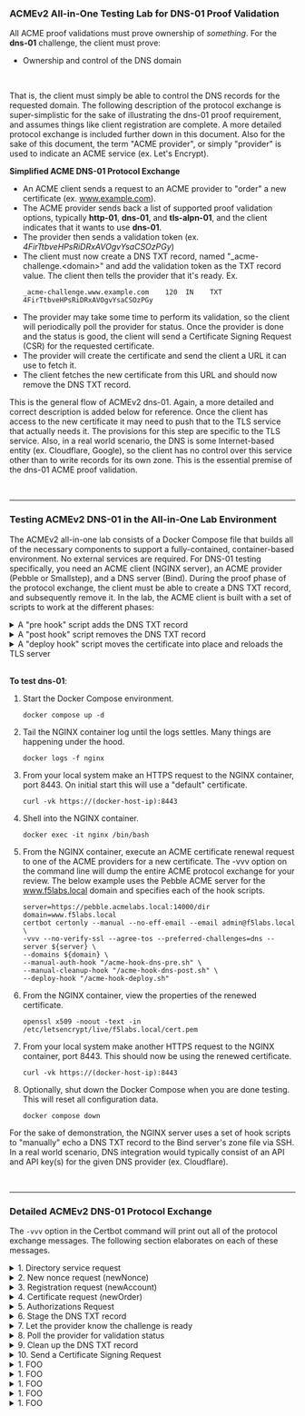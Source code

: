 ### ACMEv2 All-in-One Testing Lab for DNS-01 Proof Validation
All ACME proof validations must prove ownership of *something*. For the **dns-01** challenge, the client must prove:

- Ownership and control of the DNS domain

<br />

That is, the client must simply be able to control the DNS records for the requested domain. The following description of the protocol exchange is super-simplistic for the sake of illustrating the dns-01 proof requirement, and assumes things like client registration are complete. A more detailed protocol exchange is included further down in this document. Also for the sake of this document, the term "ACME provider", or simply "provider" is used to indicate an ACME service (ex. Let's Encrypt).

**Simplified ACME DNS-01 Protocol Exchange**
- An ACME client sends a request to an ACME provider to "order" a new certificate (ex. www.example.com).
- The ACME provider sends back a list of supported proof validation options, typically **http-01**, **dns-01**, and **tls-alpn-01**, and the client indicates that it wants to use **dns-01**.
- The provider then sends a validation token (ex. _4FirTtbveHPsRiDRxAVOgvYsaCSOzPGy_)
- The client must now create a DNS TXT record, named "_acme-challenge.\<domain\>" and add the validation token as the TXT record value. The client then tells the provider that it's ready. Ex.
  ```
  _acme-challenge.www.example.com    120  IN    TXT    4FirTtbveHPsRiDRxAVOgvYsaCSOzPGy
  ```
- The provider may take some time to perform its validation, so the client will periodically poll the provider for status. Once the provider is done and the status is good, the client will send a Certificate Signing Request (CSR) for the requested certificate.
- The provider will create the certificate and send the client a URL it can use to fetch it.
- The client fetches the new certificate from this URL and should now remove the DNS TXT record.

This is the general flow of ACMEv2 dns-01. Again, a more detailed and correct description is added below for reference. Once the client has access to the new certificate it may need to push that to the TLS service that actually needs it. The provisions for this step are specific to the TLS service. Also, in a real world scenario, the DNS is some Internet-based entity (ex. Cloudflare, Google), so the client has no control over this service other than to write records for its own zone. This is the essential premise of the dns-01 ACME proof validation.

<br />

-----

### Testing ACMEv2 DNS-01 in the All-in-One Lab Environment
The ACMEv2 all-in-one lab consists of a Docker Compose file that builds all of the necessary components to support a fully-contained, container-based environment. No external services are required. For DNS-01 testing specifically, you need an ACME client (NGINX server), an ACME provider (Pebble or Smallstep), and a DNS server (Bind). During the proof phase of the protocol exchange, the client must be able to create a DNS TXT record, and subsequently remove it. In the lab, the ACME client is built with a set of scripts to work at the different phases:

<details>
  <summary>A "pre hook" script adds the DNS TXT record</summary>
  The CERTBOT_DOMAIN and CERTBOT_VALIDATION values are generated by the Certbot client and passed automatically to the hook script. These are the requested domain (ex. www.example.com) and the validation token, respectively. As this is a very simple Bind installation, SSH is used to echo the DNS TXT record to the zone file and then reload the zone.

  ```shell
  #!/bin/bash

  ## Only the top-level name of the domain is needed in the zone file
  domaintl=$(echo $CERTBOT_DOMAIN | sed 's/.f5labs.local//')

  ## SSH echo the DNS TXT entry to the zone file
  sshpass -p 'bob' ssh -o StrictHostKeyChecking=no bob@10.10.0.53 "echo \"_acme-challenge.${domaintl}  120 IN  TXT   ${CERTBOT_VALIDATION}\" >> /var/lib/bind/db.f5labs.local && rndc reload"

  ## Pause for 5 seconds
  sleep 5
  ```
</details>
<details>
  <summary>A "post hook" script removes the DNS TXT record</summary>
  The post hook script is used to simply remove the DNS TXT record from the zone file after the proof validation is complete.
  
  ```shell
  #!/bin/bash

  ## SSH clean up the ephemeral zone entry
  sshpass -p 'bob' ssh -o StrictHostKeyChecking=no bob@10.10.0.53 'sed -i '/^_acme-challenge.*/d' /var/lib/bind/db.f5labs.local && rndc reload'
  ```
</details>
<details>
  <summary>A "deploy hook" script moves the certificate into place and reloads the TLS server</summary>
  The simple TLS configuration on the NGINX server defines a location for the certificate. This script moves the renewed certificate to that location and reloads NGINX.

  ```shell
  #!/bin/bash

  ## Move the renewed certificate to the correct location for the NGINX config.
  cp -f /etc/letsencrypt/live/${CERTBOT_DOMAIN}/* /etc/letsencrypt/live/f5labs.local/

  ## Reload the NGINX config
  nginx -s reload
  ```
</details>

<br />

**To test dns-01**:

1. Start the Docker Compose environment.
   ```shell
   docker compose up -d
   ```
2. Tail the NGINX container log until the logs settles. Many things are happening under the hood.
   ```shell
   docker logs -f nginx
   ```
3. From your local system make an HTTPS request to the NGINX container, port 8443. On initial start this will use a "default" certificate.
   ```shell
   curl -vk https://(docker-host-ip):8443
   ```
4. Shell into the NGINX container.
   ```shell
   docker exec -it nginx /bin/bash
   ```
5. From the NGINX container, execute an ACME certificate renewal request to one of the ACME providers for a new certificate. The -vvv option on the command line will dump the entire ACME protocol exchange for your review. The below example uses the Pebble ACME server for the www.f5labs.local domain and specifies each of the hook scripts.
   ```shell
   server=https://pebble.acmelabs.local:14000/dir
   domain=www.f5labs.local
   certbot certonly --manual --no-eff-email --email admin@f5labs.local \
   -vvv --no-verify-ssl --agree-tos --preferred-challenges=dns --server ${server} \
   --domains ${domain} \
   --manual-auth-hook "/acme-hook-dns-pre.sh" \
   --manual-cleanup-hook "/acme-hook-dns-post.sh" \
   --deploy-hook "/acme-hook-deploy.sh"
   ```
6. From the NGINX container, view the properties of the renewed certificate.
   ```shell
   openssl x509 -noout -text -in /etc/letsencrypt/live/f5labs.local/cert.pem
   ```
7. From your local system make another HTTPS request to the NGINX container, port 8443. This should now be using the renewed certificate.
   ```shell
   curl -vk https://(docker-host-ip):8443
   ```
8. Optionally, shut down the Docker Compose when you are done testing. This will reset all configuration data.
   ```shell
   docker compose down
   ```

For the sake of demonstration, the NGINX server uses a set of hook scripts to "manually" echo a DNS TXT record to the Bind server's zone file via SSH. In a real world scenario, DNS integration would typically consist of an API and API key(s) for the given DNS provider (ex. Cloudflare).


<br />

-----
### Detailed ACMEv2 DNS-01 Protocol Exchange

The ```-vvv``` option in the Certbot command will print out all of the protocol exchange messages. The following section elaborates on each of these messages.

<details>
  <summary>1. Directory service request</summary>
  <br />
  This is the only URL that is required to be known in advance, as the response will list the URLs for the other services. Within the directory listing there should minimally be resources for "NewAccount" (registration), "newNonce" (getting a new nonce), and "newOrder" (requesting certificate(s)). Optionally there may also be "revokeCert" (revoke an issued certificate) and "keyChange" (rotate registration key) services.
  <br />
  
  ```
  GET https://pebble.acmelabs.local:14000/dir

  HTTP 200
  Cache-Control: public, max-age=0, no-cache
  Content-Type: application/json; charset=utf-8
  {
     "keyChange": "https://pebble.acmelabs.local:14000/rollover-account-key",
     "meta": {
        "externalAccountRequired": false,
        "termsOfService": "data:text/plain,Do%20what%20thou%20wilt"
     },
     "newAccount": "https://pebble.acmelabs.local:14000/sign-me-up",
     "newNonce": "https://pebble.acmelabs.local:14000/nonce-plz",
     "newOrder": "https://pebble.acmelabs.local:14000/order-plz",
     "revokeCert": "https://pebble.acmelabs.local:14000/revoke-cert"
  }
  ```
</details>
<details>
  <summary>2. New nonce request (newNonce)</summary>
  <br />
  All subsequent requests must contain a Nonce value to protect against replay attacks. To get the initial nonce the client makes a HEAD request to the "newNonce" service URL, which is then returned in a "Replay-Nonce" header.
  <br />
  
  ```
  HEAD https://pebble.acmelabs.local:14000/nonce-plz

  HTTP 200
  Cache-Control: public, max-age=0, no-cache
  Link: <https://pebble.acmelabs.local:14000/dir>;rel="index"
  Replay-Nonce: by-pX5V5rET91YIwd0qzJw
  ```
</details>
<details>
  <summary>3. Registration request (newAccount)</summary>
  <br />
  Assuming the client has not yet registered with the ACME provider, it needs to first make a POST request to the "newAccount" service. The content of the request payload includes a **payload** block containing the *contact* email address and agreement to the provider's terms-of-service, a **protected** block that contains the previous nonce, service URL, and JSON web key attributes (algorithm, key type, modulus[n], and exponent[e]), and a **signature** block that is a digital signature using the client's private key. Note that in this and all following requests, the "protected" and "payload" blocks are base64-encoded. These are shown decoded here to better understand the protocol exchange. Also note that the provider should return a new nonce value in each response, which the client should use in the subsequent request.
  <br />
  
  ```
  POST https://pebble.acmelabs.local:14000/sign-me-up
  {
    "protected": {
        "alg": "RS256", 
        "jwk": {
           "n": "yNZZe54dnQk_KggAbe-txbibe-...", 
           "e": "AQAB", 
           "kty": "RSA"
        }, 
        "nonce": "by-pX5V5rET91YIwd0qzJw", 
        "url": "https://pebble.acmelabs.local:14000/sign-me-up"
     },
    "signature": "...",
    "payload": {
        "contact": [
           "mailto:admin@f5labs.local"
        ],
        "termsOfServiceAgreed": true
     }
  }
  
  HTTP 201
  Cache-Control: public, max-age=0, no-cache
  Content-Type: application/json; charset=utf-8
  Link: <https://pebble.acmelabs.local:14000/dir>;rel="index"
  Location: https://pebble.acmelabs.local:14000/my-account/1
  Replay-Nonce: VHJYFJtDzXaxnu2Ohm4O7w
  {
     "status": "valid",
     "contact": [
        "mailto:admin@f5labs.local"
     ],
     "orders": "https://pebble.acmelabs.local:14000/list-orderz/1",
     "key": {
        "kty": "RSA",
        "n": "yNZZe54dnQk_KggAbe-txbibe-...",
        "e": "AQAB"
     }
  }
  ```
</details>
<details>
  <summary>4. Certificate request (newOrder)</summary>
  <br />
  The client is now request to request a new certificate. To do that it makes a POST request to the "newOrder" service URL, and in that request it supplies a similar (base64-encoded) **protected** block, a (base64-encoded) **payload** block that contains an "identifiers" array of domain names (the certificate domains requested), and **signature** block. The provider will return two important URLs:
  <br />
  
  - authorizations: an array listing the URL(s) to query to get challenge information
  - finalize: the URL that will be used once the challenges are successful
  
  ```
  POST https://pebble.acmelabs.local:14000/order-plz
  {
  "protected": {
      "alg": "RS256", 
      "kid": "https://pebble.acmelabs.local:14000/my-account/1", 
      "nonce": "VHJYFJtDzXaxnu2Ohm4O7w", 
      "url": "https://pebble.acmelabs.local:14000/order-plz"
   },
  "signature": "...",
  "payload": {
      "identifiers": [
         {
            "type": "dns",
            "value": "www.f5labs.local"
         }
      ]
   }
}

HTTP 201
Cache-Control: public, max-age=0, no-cache
Content-Type: application/json; charset=utf-8
Link: <https://pebble.acmelabs.local:14000/dir>;rel="index"
Location: https://pebble.acmelabs.local:14000/my-order/g18GvKI-u7f4XaM8GsawoZbx0D1wZrNqNO0zBgnbAfs
Replay-Nonce: cKc9heXQdLmojUINiJOMoA
{
   "status": "pending",
   "expires": "2024-06-28T21:07:14Z",
   "identifiers": [
      {
         "type": "dns",
         "value": "www.f5labs.local"
      }
   ],
   "finalize": "https://pebble.acmelabs.local:14000/finalize-order/g18GvKI-u7f4XaM8GsawoZbx0D1wZrNqNO0zBgnbAfs",
   "authorizations": [
      "https://pebble.acmelabs.local:14000/authZ/ttC1OkA8mAP9KgXMVjSK3CgdIGv-NWTuIQpw5P2AWYQ"
   ]
}
  ```
</details>
<details>
  <summary>5. Authorizations Request</summary>
  <br />
  The client sends its request with **protected** block, an empty **payload** block, and the **signature** block. The authorizations request should return an array of "challenges" - the set of proof validation functions (ex. http-01, dns-01, tls-alpn-01) and corresponding ephemeral validation tokens. 
  <br />
  
  ```
  POST https://pebble.acmelabs.local:14000/authZ/ttC1OkA8mAP9KgXMVjSK3CgdIGv-NWTuIQpw5P2AWYQ
  {
    "protected": {
        "alg": "RS256", 
        "kid": "https://pebble.acmelabs.local:14000/my-account/1", 
        "nonce": "cKc9heXQdLmojUINiJOMoA", 
        "url": "https://pebble.acmelabs.local:14000/authZ/ttC1OkA8mAP9KgXMVjSK3CgdIGv-NWTuIQpw5P2AWYQ"
     },
    "signature": "...",
    "payload": ""
  }
  
  HTTP 200
  Cache-Control: public, max-age=0, no-cache
  Content-Type: application/json; charset=utf-8
  Link: <https://pebble.acmelabs.local:14000/dir>;rel="index"
  Replay-Nonce: 3kVnFRJYPyLZnLEAilf8AA
  {
     "status": "pending",
     "identifier": {
        "type": "dns",
        "value": "www.f5labs.local"
     },
     "challenges": [
        {
           "type": "http-01",
           "url": "https://pebble.acmelabs.local:14000/chalZ/cHHW1Ao2mu_ckCcwB6cSFlLxdpPMl4ZW2KGgfvroBRc",
           "token": "4GDRx8S77JRXFFM4KikAEWeSc1R5AaELV4OzXWxap24",
           "status": "pending"
        },
        {
           "type": "dns-01",
           "url": "https://pebble.acmelabs.local:14000/chalZ/VQM9vxUsiakiKOo6R1wQg4_zS9-UJqMAnf4MPGiuNDU",
           "token": "iBNF15sfcOKMa0i1SNVVJFGBya85VFLLxO15X1aXFKg",
           "status": "pending"
        },
        {
           "type": "tls-alpn-01",
           "url": "https://pebble.acmelabs.local:14000/chalZ/yhS1mUTHinVjQsb_rXVlj1aDLXrfCm5r0bnRfApIT9U",
           "token": "Uuoyh7pIMyEEEO-KBFLdcDmeZrsdjbJhJ8DA0HIJOLM",
           "status": "pending"
        }
     ],
     "expires": "2024-06-27T22:07:14Z"
  }
  ```
</details>
<details>
  <summary>6. Stage the DNS TXT record</summary>
  <br />
  The implementation of this step is dependent on both the client's capabilities and the target DNS resource. For public DNS like Cloudflare, this is usually handled with an API and API key(s). The goal is to insert a DNS TXT record for **this** domain (zone). Proof validation is established by virtue of the fact that the client only owns/manages DNS records for this resource in a public DNS service. For the sake of completeness, however, the lab's DNS "pre hook" script is included here. It simply executes Bash commands through an SSH connection to echo the DNS record into the zone file. In this specific instance, the validation value is *iBNF15sfcOKMa0i1SNVVJFGBya85VFLLxO15X1aXFKg*, the dns-01 token value from the authorizations response.
  <br />
  
  ```shell
  #!/bin/bash

  ## Only the top-level name of the domain is needed in the zone file
  domaintl=$(echo $CERTBOT_DOMAIN | sed 's/.f5labs.local//')

  ## SSH echo the DNS TXT entry to the zone file
  sshpass -p 'bob' ssh -o StrictHostKeyChecking=no bob@10.10.0.53 "echo \"_acme-challenge.${domaintl}  120 IN  TXT   ${CERTBOT_VALIDATION}\" >> /var/lib/bind/db.f5labs.local && rndc reload"

  ## Pause for 5 seconds
  sleep 5
  ```
</details>
<details>
  <summary>7. Let the provider know the challenge is ready</summary>
  <br />
  Notice also the **url** value in the dns-01 block of the authorizations response. This URL is how the client will indicate its preference to use dns-01 proof validation. The client needs to make a POST request to this URL, pass in **protected** block, empty **payload** block, and the **signature** block. The provider will return the same dns-01 authorizations block with a "pending" status, indicating it will commence validation.
  <br />
  
  ```
  POST https://pebble.acmelabs.local:14000/chalZ/VQM9vxUsiakiKOo6R1wQg4_zS9-UJqMAnf4MPGiuNDU
  {
    "protected": {
        "alg": "RS256", 
        "kid": "https://pebble.acmelabs.local:14000/my-account/1", 
        "nonce": "3kVnFRJYPyLZnLEAilf8AA", 
        "url": "https://pebble.acmelabs.local:14000/chalZ/VQM9vxUsiakiKOo6R1wQg4_zS9-UJqMAnf4MPGiuNDU"
     },
    "signature": "...",
    "payload": "{}"
  }
  
  HTTP 200
  Cache-Control: public, max-age=0, no-cache
  Content-Type: application/json; charset=utf-8
  Link: <https://pebble.acmelabs.local:14000/dir>;rel="index", <https://pebble.acmelabs.local:14000/authZ/ttC1OkA8mAP9KgXMVjSK3CgdIGv-NWTuIQpw5P2AWYQ>;rel="up"
  Replay-Nonce: ve5MPLzO1b1JrZ_xtH7Y_g
  {
     "type": "dns-01",
     "url": "https://pebble.acmelabs.local:14000/chalZ/VQM9vxUsiakiKOo6R1wQg4_zS9-UJqMAnf4MPGiuNDU",
     "token": "iBNF15sfcOKMa0i1SNVVJFGBya85VFLLxO15X1aXFKg",
     "status": "pending"
  }
  ```
</details>
<details>
  <summary>8. Poll the provider for validation status</summary>
  <br />
  A busy ACME provider may take some time to get to this validation, so the client should continue to poll the provider for status. To do that it makes a POST request to the same authorizations URL, passing in **protected** block, empty **payload** block, and the **signature** block. Once the provider has had a chance to validate the challenge (query the DNS TXT record) it will return a response to the client's poll indicating a "valid" status.
  <br />
  
  ```
  POST https://pebble.acmelabs.local:14000/authZ/ttC1OkA8mAP9KgXMVjSK3CgdIGv-NWTuIQpw5P2AWYQ
  {
    "protected": {
        "alg": "RS256", 
        "kid": "https://pebble.acmelabs.local:14000/my-account/1", 
        "nonce": "ve5MPLzO1b1JrZ_xtH7Y_g", 
        "url": "https://pebble.acmelabs.local:14000/authZ/ttC1OkA8mAP9KgXMVjSK3CgdIGv-NWTuIQpw5P2AWYQ"
     },
    "signature": "...",
    "payload": ""
  }
  
  HTTP 200
  Cache-Control: public, max-age=0, no-cache
  Content-Type: application/json; charset=utf-8
  Link: <https://pebble.acmelabs.local:14000/dir>;rel="index"
  Replay-Nonce: pTzDsi6NbEs00NaH54jCSQ
  {
     "status": "valid",
     "identifier": {
        "type": "dns",
        "value": "www.f5labs.local"
     },
     "challenges": [
        {
           "type": "dns-01",
           "url": "https://pebble.acmelabs.local:14000/chalZ/VQM9vxUsiakiKOo6R1wQg4_zS9-UJqMAnf4MPGiuNDU",
           "token": "iBNF15sfcOKMa0i1SNVVJFGBya85VFLLxO15X1aXFKg",
           "status": "valid",
           "validated": "2024-06-27T21:07:20Z"
        }
     ],
     "expires": "2024-06-27T22:07:20Z"
  }
  ```
</details>
<details>
  <summary>9. Clean up the DNS TXT record</summary>
  <br />
  The implementation of this step is dependent on both the client's capabilities and the target DNS resource. For public DNS like Cloudflare, this is usually handled with an API and API key(s). The goal is simply to remove the previous DNS TXT record for **this** domain (zone). For the sake of completeness, however, the lab's DNS "post hook" script is included here. It simply executes Bash commands through an SSH connection to remove the DNS record from the zone file.
  <br />
  
  ```
  #!/bin/bash

  ## SSH clean up the ephemeral zone entry
  sshpass -p 'bob' ssh -o StrictHostKeyChecking=no bob@10.10.0.53 'sed -i '/^_acme-challenge.*/d' /var/lib/bind/db.f5labs.local && rndc reload'
  ```
</details>
<details>
  <summary>10. Send a Certificate Signing Request</summary>
  <br />
  As previously noted, the "finalize" URL that came from the newOrder request is to be used once the proof validation is successful. The client needs to make a POST request this URL, sending the **protected** block, a **payload** block containing the certificate signing request (CSR), and the **signature** block. At this point that provider may return one of two things:
  <br />

  - A status of "pending" in which case the client needs to "poll" the order URL in the response "Location" header
  - A status of "valid" in which case it also provides a URL to fetch the new certificate

In the below we show the former "pending" state.
  
  ```
  POST https://pebble.acmelabs.local:14000/finalize-order/g18GvKI-u7f4XaM8GsawoZbx0D1wZrNqNO0zBgnbAfs
  {
    "protected": {
        "alg": "RS256", 
        "kid": "https://pebble.acmelabs.local:14000/my-account/1", 
        "nonce": "pTzDsi6NbEs00NaH54jCSQ", 
        "url": "https://pebble.acmelabs.local:14000/finalize-order/g18GvKI-u7f4XaM8GsawoZbx0D1wZrNqNO0zBgnbAfs"
     },
    "signature": "...",
    "payload": {
        "csr": "MIHpMIGQAgEA..."
     }
  }
  
  HTTP 200
  Cache-Control: public, max-age=0, no-cache
  Content-Type: application/json; charset=utf-8
  Link: <https://pebble.acmelabs.local:14000/dir>;rel="index"
  Location: https://pebble.acmelabs.local:14000/my-order/g18GvKI-u7f4XaM8GsawoZbx0D1wZrNqNO0zBgnbAfs
  Replay-Nonce: Kudlh1GjiYtcD5GhUw2C9Q
  {
     "status": "processing",
     "expires": "2024-06-28T21:07:14Z",
     "identifiers": [
        {
           "type": "dns",
           "value": "www.f5labs.local"
        }
     ],
     "finalize": "https://pebble.acmelabs.local:14000/finalize-order/g18GvKI-u7f4XaM8GsawoZbx0D1wZrNqNO0zBgnbAfs",
     "authorizations": [
        "https://pebble.acmelabs.local:14000/authZ/ttC1OkA8mAP9KgXMVjSK3CgdIGv-NWTuIQpw5P2AWYQ"
     ]
  }
  ```
</details>
<details>
  <summary>1. FOO</summary>
  <br />
  <br />
  
  ```
  DATA
  ```
</details>
<details>
  <summary>1. FOO</summary>
  
  ```
  DATA
  ```
</details>
<details>
  <summary>1. FOO</summary>
  
  ```
  DATA
  ```
</details>
<details>
  <summary>1. FOO</summary>
  
  ```
  DATA
  ```
</details>
<details>
  <summary>1. FOO</summary>
  
  ```
  DATA
  ```
</details>




